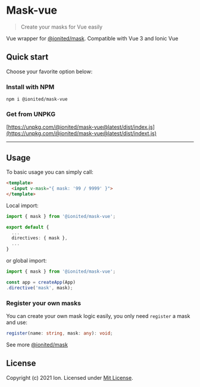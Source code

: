 # Mask-vue

> Create your masks for Vue easily

Vue wrapper for [@ionited/mask](https://github.com/ionited/mask). Compatible with Vue 3 and Ionic Vue

## Quick start

Choose your favorite option below:

### Install with NPM

```
npm i @ionited/mask-vue
```

### Get from UNPKG

[https://unpkg.com/@ionited/mask-vue@latest/dist/index.js](https://unpkg.com/@ionited/mask-vue@latest/dist/indext.js)

---

## Usage

To basic usage you can simply call:

```html
<template>
  <input v-mask="{ mask: '99 / 9999' }">
</template>
```

Local import:

```ts
import { mask } from '@ionited/mask-vue';

export default {
  ...
  directives: { mask },
  ...
}
```

or global import:

```ts
import { mask } from '@ionited/mask-vue';

const app = createApp(App)
.directive('mask', mask);
```

### Register your own masks

You can create your own mask logic easily, you only need `register` a mask and use:

```ts
register(name: string, mask: any): void;
```

See more [@ionited/mask](https://github.com/ionited/mask) 

## License

Copyright (c) 2021 Ion. Licensed under [Mit License](LICENSE).
